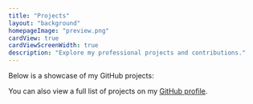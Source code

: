 ```yaml
---
title: "Projects"
layout: "background"
homepageImage: "preview.png"
cardView: true
cardViewScreenWidth: true
description: "Explore my professional projects and contributions."
---
```


Below is a showcase of my GitHub projects:

You can also view a full list of projects on my [GitHub profile](https://github.com/Cryio).
